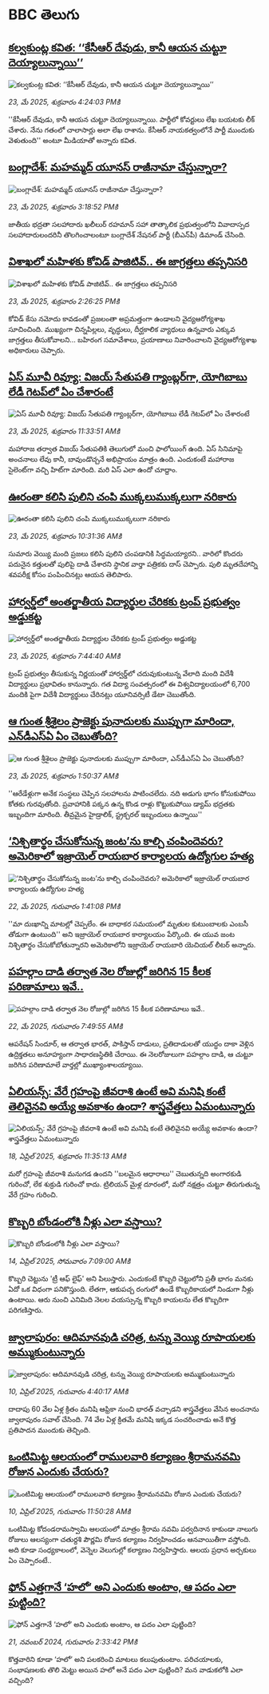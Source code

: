 # BBC తెలుగు## [కల్వకుంట్ల కవిత: ‘‘కేసీఆర్ దేవుడు, కానీ ఆయన చుట్టూ దెయ్యాలున్నాయి’’](https://www.bbc.com/telugu/articles/cp3ne9k4wxeo?at_campaign=githubrss)![కల్వకుంట్ల కవిత: ‘‘కేసీఆర్ దేవుడు, కానీ ఆయన చుట్టూ దెయ్యాలున్నాయి’’](https://ichef.bbci.co.uk/ace/standard/240/cpsprodpb/e918/live/da6c8870-37f0-11f0-b03d-23713b9a6cf0.jpg)_23, మే 2025, శుక్రవారం 4:24:03 PMకి_''కేసీఆర్ దేవుడు, కానీ ఆయన చుట్టూ దెయ్యాలున్నాయి. పార్టీలో కోవర్టులు లేఖ బయటకు లీక్ చేశారు. నేను గతంలో చాలాసార్లు అలా లేఖ రాశాను. కేసీఆర్ నాయకత్వంలోనే పార్టీ ముందుకు వెళుతుంది'' అంటూ మీడియాతో అన్నారు కవిత.## [బంగ్లాదేశ్‌: మహమ్మద్ యూనస్ రాజీనామా చేస్తున్నారా?](https://www.bbc.com/telugu/articles/cx2eq8dy10no?at_campaign=githubrss)![బంగ్లాదేశ్‌: మహమ్మద్ యూనస్ రాజీనామా చేస్తున్నారా?](https://ichef.bbci.co.uk/ace/standard/240/cpsprodpb/ad97/live/b5885830-37e7-11f0-96c3-cf669419a2b0.jpg)_23, మే 2025, శుక్రవారం 3:18:52 PMకి_జాతీయ భద్రతా సలహాదారు ఖలీలుర్ రహమాన్‌ సహా తాత్కాలిక ప్రభుత్వంలోని వివాదాస్పద సలహాదారులందరినీ తొలగించాలంటూ బంగ్లాదేశ్ నేషనల్ పార్టీ (బీఎన్‌పీ) డిమాండ్ చేసింది.## [విశాఖలో మహిళకు కోవిడ్ పాజిటివ్.. ఈ జాగ్రత్తలు తప్పనిసరి](https://www.bbc.com/telugu/articles/cd0lv8k4lp9o?at_campaign=githubrss)![విశాఖలో మహిళకు కోవిడ్ పాజిటివ్.. ఈ జాగ్రత్తలు తప్పనిసరి](https://ichef.bbci.co.uk/ace/standard/240/cpsprodpb/85aa/live/d16ac4d0-37e1-11f0-89be-1318f07bc92e.jpg)_23, మే 2025, శుక్రవారం 2:26:25 PMకి_కోవిడ్ కేసు నమోదు కావడంతో ప్రజలంతా అప్రమత్తంగా ఉండాలని వైద్యఆరోగ్యశాఖ సూచించింది. 
ముఖ్యంగా చిన్నపిల్లలు, వృద్ధులు, దీర్ఘకాలిక వ్యాధులు ఉన్నవారు ఎక్కువ జాగ్రత్తలు తీసుకోవాలని... బహిరంగ సమావేశాలు, ప్రయాణాలు నివారించాలని వైద్యఆరోగ్యశాఖ అధికారులు చెప్పారు.## [ఏస్ మూవీ రివ్యూ: విజయ్ సేతుపతి గ్యాంబ్లర్‌గా, యోగిబాబు లేడీ గెటప్‌లో ఏం చేశారంటే](https://www.bbc.com/telugu/articles/c771v2zkdgyo?at_campaign=githubrss)![ఏస్ మూవీ రివ్యూ: విజయ్ సేతుపతి గ్యాంబ్లర్‌గా, యోగిబాబు లేడీ గెటప్‌లో ఏం చేశారంటే](https://ichef.bbci.co.uk/ace/standard/240/cpsprodpb/1aa5/live/294c3620-37c9-11f0-8d2d-9ff0cdfc8abf.png)_23, మే 2025, శుక్రవారం 11:33:51 AMకి_మ‌హారాజ త‌ర్వాత విజ‌య్‌ సేతుప‌తికి తెలుగులో మంచి ఫాలోయింగ్ ఉంది. ఏస్ సినిమాపై అంచ‌నాలు లేవు కానీ, బావుండొచ్చ‌నే అభిప్రాయం మాత్రం ఉంది. ఎందుకంటే మ‌హారాజ సైలెంట్‌గా వ‌చ్చి హిట్‌గా మారింది. మ‌రి ఏస్ ఎలా ఉందో చూద్దాం.## [ఊరంతా కలిసి పులిని చంపి ముక్కలుముక్కలుగా నరికారు](https://www.bbc.com/telugu/articles/cp3nkg3vg1eo?at_campaign=githubrss)![ఊరంతా కలిసి పులిని చంపి ముక్కలుముక్కలుగా నరికారు](https://ichef.bbci.co.uk/ace/standard/240/cpsprodpb/6195/live/76333760-37bd-11f0-8519-3b5a01ebe413.jpg)_23, మే 2025, శుక్రవారం 10:31:36 AMకి_సుమారు వెయ్యి మంది ప్రజలు కలిసి పులిని చంపడానికి సిద్ధమయ్యారని.. వారిలో కొందరు పదునైన కత్తులతో పులిపై దాడి చేశారని స్థానిక వార్తా పత్రికకు దాస్ చెప్పారు. పులి మృతదేహాన్ని శవపరీక్ష కోసం పంపించినట్లు ఆయన తెలిపారు.## [హార్వర్డ్‌లో అంతర్జాతీయ విద్యార్థుల చేరికకు ట్రంప్ ప్రభుత్వం అడ్డుకట్ట ](https://www.bbc.com/telugu/articles/cn5ykn13kzeo?at_campaign=githubrss)![హార్వర్డ్‌లో అంతర్జాతీయ విద్యార్థుల చేరికకు ట్రంప్ ప్రభుత్వం అడ్డుకట్ట ](https://ichef.bbci.co.uk/ace/standard/240/cpsprodpb/1d2a/live/50c42080-3799-11f0-8947-7d6241f9fce9.jpg)_23, మే 2025, శుక్రవారం 7:44:40 AMకి_ట్రంప్ ప్రభుత్వం తీసుకున్న నిర్ణయంతో హార్వర్డ్‌లో చదువుకుంటున్న వేలాది మంది విదేశీ విద్యార్థులు ప్రభావితం కానున్నారు. గత విద్యా సంవత్సరంలో ఈ విశ్వవిద్యాలయంలో 6,700 మందికి పైగా విదేశీ విద్యార్థులు చేరినట్లు యూనివర్సిటీ డేటా చెబుతోంది.## [ఆ గుంత శ్రీశైలం ప్రాజెక్టు పునాదులకు ముప్పుగా మారిందా, ఎన్‌డీఎస్ఏ ఏం చెబుతోంది? ](https://www.bbc.com/telugu/articles/ce9vx3511plo?at_campaign=githubrss)![ఆ గుంత శ్రీశైలం ప్రాజెక్టు పునాదులకు ముప్పుగా మారిందా, ఎన్‌డీఎస్ఏ ఏం చెబుతోంది? ](https://ichef.bbci.co.uk/ace/standard/240/cpsprodpb/8d79/live/dcbd9be0-3715-11f0-8519-3b5a01ebe413.jpg)_23, మే 2025, శుక్రవారం 1:50:37 AMకి_''ఆరేడేళ్లుగా అనేక సంస్థలు చెప్పిన సలహాలను పాటించలేదు. నది అడుగు భాగం కోసుకుపోయి కోతకు గురవుతోంది. ప్రవాహానికి పక్కన ఉన్న కొండ రాళ్లు కొట్టుకుపోయి డ్యామ్ భద్రతకు ఇబ్బందిగా మారింది. తీవ్రమైన హైడ్రాలిక్, స్ట్రక్చరల్ ఇబ్బందులు ఉన్నాయి''## [‘నిశ్చితార్థం చేసుకోనున్న జంట’ను కాల్చి చంపిందెవరు? అమెరికాలో ఇజ్రాయెల్ రాయబార కార్యాలయ ఉద్యోగుల హత్య](https://www.bbc.com/telugu/articles/c4gekk47401o?at_campaign=githubrss)![‘నిశ్చితార్థం చేసుకోనున్న జంట’ను కాల్చి చంపిందెవరు? అమెరికాలో ఇజ్రాయెల్ రాయబార కార్యాలయ ఉద్యోగుల హత్య](https://ichef.bbci.co.uk/ace/standard/240/cpsprodpb/8c4a/live/3cfe1a70-3707-11f0-8947-7d6241f9fce9.jpg)_22, మే 2025, గురువారం 1:41:08 PMకి_''మా దుఃఖాన్ని మాటల్లో చెప్పలేం. ఈ బాధాకర సమయంలో మృతుల కుటుంబాలకు ఎంబసీ తోడుగా ఉంటుంది'' అని ఇజ్రాయెల్ రాయబార కార్యాలయం పేర్కొంది.
ఈ యువ జంట నిశ్చితార్థం చేసుకోబోతున్నారని అమెరికాలోని ఇజ్రాయెల్ రాయబారి యెచియల్ లీటర్ అన్నారు.## [పహల్గాం దాడి తర్వాత నెల రోజుల్లో జరిగిన 15 కీలక పరిణామాలు ఇవే..](https://www.bbc.com/telugu/articles/c0eqpgl413yo?at_campaign=githubrss)![పహల్గాం దాడి తర్వాత నెల రోజుల్లో జరిగిన 15 కీలక పరిణామాలు ఇవే..](https://ichef.bbci.co.uk/ace/standard/240/cpsprodpb/0f96/live/54afe110-36d2-11f0-96c3-cf669419a2b0.jpg)_22, మే 2025, గురువారం 7:49:55 AMకి_ఆపరేషన్ సిందూర్, ఆ తర్వాత భారత్, పాకిస్తాన్ దాడులు, ప్రతిదాడులతో యుద్ధం దాకా వెళ్లిన ఉద్రిక్తతలు అనూహ్యంగా సాధారణస్థితికి చేరాయి. ఈ నెలరోజులుగా పహల్గాం దాడి, ఆ చుట్టూ జరిగిన పరిణామాలే వార్తల్లో ముఖ్యాంశాలయ్యాయి.## [ఏలియన్స్: వేరే గ్రహంపై జీవరాశి ఉంటే అవి మనిషి కంటే తెలివైనవి అయ్యే అవకాశం ఉందా? శాస్త్రవేత్తలు ఏమంటున్నారు](https://www.bbc.com/telugu/articles/cn7xelz1r85o?at_campaign=githubrss)![ఏలియన్స్: వేరే గ్రహంపై జీవరాశి ఉంటే అవి మనిషి కంటే తెలివైనవి అయ్యే అవకాశం ఉందా? శాస్త్రవేత్తలు ఏమంటున్నారు](https://ichef.bbci.co.uk/ace/standard/240/cpsprodpb/b07b/live/a29a56f0-1b9b-11f0-a455-cf1d5f751d2f.png)_18, ఏప్రిల్ 2025, శుక్రవారం 11:35:13 AMకి_మరో గ్రహంపై జీవరాశి మనుగడ ఉందని ''బలమైన ఆధారాలు'' చెబుతున్నది అంగారకుడి గురించో, లేక శుక్రుడి గురించో కాదు. ట్రిలియన్ మైళ్ల దూరంలో, మరో నక్షత్రం చుట్టూ తిరుగుతున్న వేరే గ్రహం గురించి.## [కొబ్బరి బోండంలోకి నీళ్లు ఎలా వస్తాయి?](https://www.bbc.com/telugu/articles/czjn4mzxxy8o?at_campaign=githubrss)![కొబ్బరి బోండంలోకి నీళ్లు ఎలా వస్తాయి?](https://ichef.bbci.co.uk/ace/standard/240/cpsprodpb/46c5/live/684a55e0-18fd-11f0-8b11-7756b7b808cc.jpg)_14, ఏప్రిల్ 2025, సోమవారం 7:09:00 AMకి_కొబ్బరి చెట్టును 'ట్రీ ఆఫ్ లైఫ్' అని పిలుస్తారు. ఎందుకంటే కొబ్బరి చెట్టులోని ప్రతీ భాగం మనకు ఏదో ఒక విధంగా పనికొస్తుంది. లేతగా, ఆకుపచ్చ రంగులో ఉండే కొబ్బరికాయలో నిండుగా నీళ్లు ఉంటాయి. ఆరు నుంచి ఎనిమిది నెలల వయస్సున్న కొబ్బరి కాయలను లేత కొబ్బరిగా పరిగణిస్తారు.## [జ్వాలాపురం: ఆదిమానవుడి చరిత్ర, టన్ను వెయ్యి రూపాయలకు అమ్ముకుంటున్నారు ](https://www.bbc.com/telugu/articles/creqqnwdd5qo?at_campaign=githubrss)![జ్వాలాపురం: ఆదిమానవుడి చరిత్ర, టన్ను వెయ్యి రూపాయలకు అమ్ముకుంటున్నారు ](https://ichef.bbci.co.uk/ace/standard/240/cpsprodpb/765e/live/b472e2d0-15b4-11f0-842b-a7355694993d.jpg)_10, ఏప్రిల్ 2025, గురువారం 4:40:17 AMకి_దాదాపు 60 వేల ఏళ్ల క్రితం మనిషి ఆఫ్రికా నుంచి భారత్ వచ్చాడని శాస్త్రవేత్తలు వేసిన అంచనాను జ్వాలాపురం సవాల్ చేసింది. 74 వేల ఏళ్ల క్రితమే మనిషి ఇక్కడ సంచరించాడు అనే కొత్త ప్రతిపాదన ముందుకు తెచ్చింది.## [ఒంటిమిట్ట ఆలయంలో రాములవారి కల్యాణం శ్రీరామనవమి రోజున ఎందుకు చేయరు?](https://www.bbc.com/telugu/articles/ce822j5e465o?at_campaign=githubrss)![ఒంటిమిట్ట ఆలయంలో రాములవారి కల్యాణం శ్రీరామనవమి రోజున ఎందుకు చేయరు?](https://ichef.bbci.co.uk/ace/standard/240/cpsprodpb/fed5/live/25534d40-1601-11f0-b58a-6113af226972.jpg)_10, ఏప్రిల్ 2025, గురువారం 11:50:28 AMకి_ఒంటిమిట్ట కోదండరామస్వామి ఆలయంలో మాత్రం శ్రీరామ నవమి పర్వదినాన కాకుండా నాలుగు రోజులు ఆలస్యంగా చతుర్దశి పౌర్ణమి రోజున కల్యాణం నిర్వహించడం ఆనవాయితీగా వస్తోంది. అది కూడా సంధ్యకాలంలో, వెన్నెల వెలుగుల్లో కల్యాణం నిర్వహిస్తారు. ఆలయ ప్రధాన అర్చకులు ఏం చెప్పారంటే..## [ఫోన్ ఎత్తగానే ‘హలో’ అని ఎందుకు అంటాం, ఆ పదం ఎలా పుట్టింది?](https://www.bbc.com/telugu/articles/cgj7x7gdjq4o?at_campaign=githubrss)![ఫోన్ ఎత్తగానే ‘హలో’ అని ఎందుకు అంటాం, ఆ పదం ఎలా పుట్టింది?](https://ichef.bbci.co.uk/ace/standard/240/cpsprodpb/0618/live/7a20ebb0-a807-11ef-b21e-5359bd56d02f.jpg)_21, నవంబర్ 2024, గురువారం 2:33:42 PMకి_కొత్తవారిని కూడా ‘హలో’ అని పలకరించి మాటలు కలుపుతుంటాం.  పరిచయాలకు, సంభాషణలకు తొలి మెట్టు అయిన హలో అనే పదం ఎలా పుట్టింది? మన వాడుకలోకి ఎలా వచ్చింది?